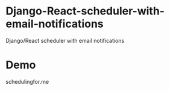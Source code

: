 # Django-React-scheduler-with-email-notifications
Django/React scheduler with email notifications

# Demo

schedulingfor.me
